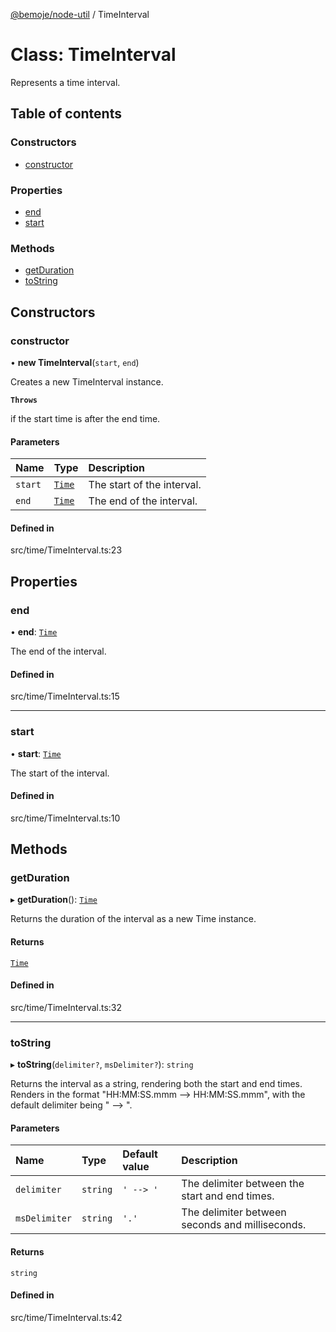 [@bemoje/node-util](/docs/index.md) / TimeInterval

# Class: TimeInterval

Represents a time interval.

## Table of contents

### Constructors

- [constructor](/docs/classes/TimeInterval.md#constructor)

### Properties

- [end](/docs/classes/TimeInterval.md#end)
- [start](/docs/classes/TimeInterval.md#start)

### Methods

- [getDuration](/docs/classes/TimeInterval.md#getduration)
- [toString](/docs/classes/TimeInterval.md#tostring)

## Constructors

### constructor

• **new TimeInterval**(`start`, `end`)

Creates a new TimeInterval instance.

**`Throws`**

if the start time is after the end time.

#### Parameters

| Name | Type | Description |
| :------ | :------ | :------ |
| `start` | [`Time`](/docs/classes/Time.md) | The start of the interval. |
| `end` | [`Time`](/docs/classes/Time.md) | The end of the interval. |

#### Defined in

src/time/TimeInterval.ts:23

## Properties

### end

• **end**: [`Time`](/docs/classes/Time.md)

The end of the interval.

#### Defined in

src/time/TimeInterval.ts:15

___

### start

• **start**: [`Time`](/docs/classes/Time.md)

The start of the interval.

#### Defined in

src/time/TimeInterval.ts:10

## Methods

### getDuration

▸ **getDuration**(): [`Time`](/docs/classes/Time.md)

Returns the duration of the interval as a new Time instance.

#### Returns

[`Time`](/docs/classes/Time.md)

#### Defined in

src/time/TimeInterval.ts:32

___

### toString

▸ **toString**(`delimiter?`, `msDelimiter?`): `string`

Returns the interval as a string, rendering both the start and end times.
Renders in the format "HH:MM:SS.mmm --> HH:MM:SS.mmm", with the default delimiter being " --> ".

#### Parameters

| Name | Type | Default value | Description |
| :------ | :------ | :------ | :------ |
| `delimiter` | `string` | `' --> '` | The delimiter between the start and end times. |
| `msDelimiter` | `string` | `'.'` | The delimiter between seconds and milliseconds. |

#### Returns

`string`

#### Defined in

src/time/TimeInterval.ts:42
